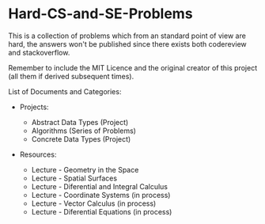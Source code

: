 # Hard-CS-and-SE-Problems
This is a collection of problems which from an standard point of view are hard, the answers won't be published since there exists both codereview and stackoverflow.

Remember to include the MIT Licence and the original creator of this project (all them if derived subsequent times).

List of Documents and Categories:
- Projects:
    - Abstract Data Types (Project)
    - Algorithms (Series of Problems)
    - Concrete Data Types (Project)

- Resources:
    - Lecture - Geometry in the Space
    - Lecture - Spatial Surfaces
    - Lecture - Diferential and Integral Calculus
    - Lecture - Coordinate Systems (in process)
    - Lecture - Vector Calculus (in process)
    - Lecture - Diferential Equations (in process)
